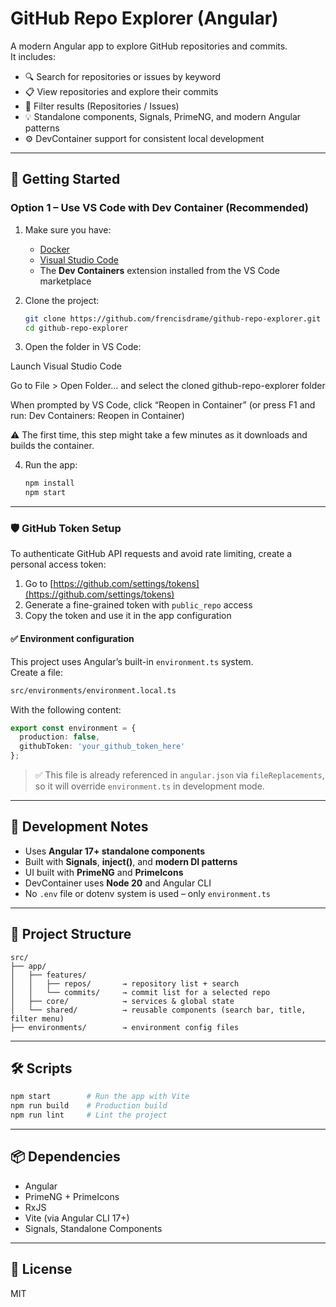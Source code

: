 # GitHub Repo Explorer (Angular)

A modern Angular app to explore GitHub repositories and commits.  
It includes:

- 🔍 Search for repositories or issues by keyword  
- 📋 View repositories and explore their commits  
- 🧭 Filter results (Repositories / Issues)  
- 💡 Standalone components, Signals, PrimeNG, and modern Angular patterns  
- ⚙️ DevContainer support for consistent local development  

---

## 🚀 Getting Started

### Option 1 – Use VS Code with Dev Container (Recommended)

1. Make sure you have:
   - [Docker](https://www.docker.com/)
   - [Visual Studio Code](https://code.visualstudio.com/)
   - The **Dev Containers** extension installed from the VS Code marketplace

2. Clone the project:

   ```bash
   git clone https://github.com/frencisdrame/github-repo-explorer.git
   cd github-repo-explorer
   ```

3. Open the folder in VS Code:

Launch Visual Studio Code

Go to File > Open Folder... and select the cloned github-repo-explorer folder

When prompted by VS Code, click “Reopen in Container”
(or press F1 and run: Dev Containers: Reopen in Container)

⚠️ The first time, this step might take a few minutes as it downloads and builds the container.

4. Run the app:

   ```bash
   npm install
   npm start
   ```

---

### 🛡️ GitHub Token Setup

To authenticate GitHub API requests and avoid rate limiting, create a personal access token:

1. Go to [https://github.com/settings/tokens](https://github.com/settings/tokens)
2. Generate a fine-grained token with `public_repo` access
3. Copy the token and use it in the app configuration

#### ✅ Environment configuration

This project uses Angular’s built-in `environment.ts` system.  
Create a file:

```bash
src/environments/environment.local.ts
```

With the following content:

```ts
export const environment = {
  production: false,
  githubToken: 'your_github_token_here'
};
```

> ✅ This file is already referenced in `angular.json` via `fileReplacements`, so it will override `environment.ts` in development mode.

---

## 🧪 Development Notes

- Uses **Angular 17+ standalone components**
- Built with **Signals**, **inject()**, and **modern DI patterns**
- UI built with **PrimeNG** and **PrimeIcons**
- DevContainer uses **Node 20** and Angular CLI
- No `.env` file or dotenv system is used – only `environment.ts`

---

## 📁 Project Structure

```plaintext
src/
├── app/
│   ├── features/
│   │   ├── repos/       → repository list + search
│   │   └── commits/     → commit list for a selected repo
│   ├── core/            → services & global state
│   └── shared/          → reusable components (search bar, title, filter menu)
├── environments/        → environment config files
```

---

## 🛠️ Scripts

```bash
npm start        # Run the app with Vite
npm run build    # Production build
npm run lint     # Lint the project
```

---

## 📦 Dependencies

- Angular
- PrimeNG + PrimeIcons
- RxJS
- Vite (via Angular CLI 17+)
- Signals, Standalone Components

---

## 🤝 License

MIT

